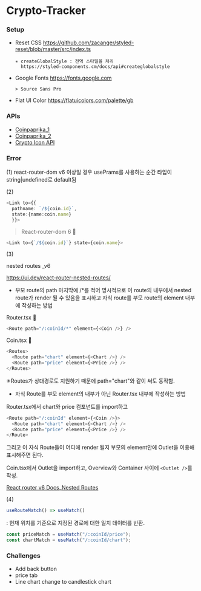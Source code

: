 # Crypto-Tracker

### **Setup**

- Reset CSS
  https://github.com/zacanger/styled-reset/blob/master/src/index.ts

      ✳ createGlobalStyle : 전역 스타일을 처리
        https://styled-components.cm/docs/api#createglobalstyle

- Google Fonts
  https://fonts.google.com

      > Source Sans Pro

- Flat UI Color
  https://flatuicolors.com/palette/gb

### **APIs**

- [Coinpaprika_1]("https://api.coinpaprika.com/v1/coins)
- [Coinpaprika_2]("https://api.coinpaprika.com/v1/tickers")
- [Crypto Icon API]("https://coinicons-api.vercel.app/")

### **Error**

(1)
react-router-dom v6 이상일 경우 usePrams를 사용하는 순간 타입이 string|undefined로 default됨

(2)

```typescript
<Link to={{
  pathname: `/${coin.id}`,
  state:{name:coin.name}
  }}>
```

> React-router-dom 6 🔻

```typescript
<Link to={`/${coin.id}`} state={coin.name}>
```

(3)

nested routes \_v6

https://ui.dev/react-router-nested-routes/

- 부모 route의 path 마지막에 /\*를 적어 명시적으로 이 route의 내부에서 nested route가 render 될 수 있음을 표시하고 자식 route를 부모 route의 element 내부에 작성하는 방법

Router.tsx 🔻

```typescript
<Route path="/:coinId/*" element={<Coin />} />
```

Coin.tsx 🔻

```typescript
<Routes>
  <Route path="chart" element={<Chart />} />
  <Route path="price" element={<Price />} />
</Routes>
```

✳Routes가 상대경로도 지원하기 때문에 path="chart"와 같이 써도 동작함.

- 자식 Route를 부모 element의 내부가 아닌 Router.tsx 내부에 작성하는 방법

Router.tsx에서
chart와 price 컴포넌트를 import하고

```typescript
<Route path="/:coinId" element={<Coin />}>
  <Route path="chart" element={<Chart />} />
  <Route path="price" element={<Price />} />
</Route>
```

그리고 이 자식 Route들이 어디에 render 될지 부모의 element안에 Outlet을 이용해 표시해주면 된다.

Coin.tsx에서 Outlet을 import하고,
Overview와 Container 사이에 `<Outlet />`를 작성.

[React router v6 Docs_Nested Routes]("https://reactrouter.com/docs/en/v6/getting-started/overview")

(4)

```typescript
useRouteMatch() => useMatch()
```

: 현재 위치를 기준으로 지정된 경로에 대한 일치 데이터를 반환.

```typescript
const priceMatch = useMatch("/:coinId/price");
const chartMatch = useMatch("/:coinId/chart");
```

### **Challenges**

- Add back button
- price tab
- Line chart change to candlestick chart
